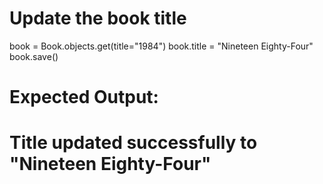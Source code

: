 
# Update the book title
book = Book.objects.get(title="1984")
book.title = "Nineteen Eighty-Four"
book.save()

# Expected Output:
# Title updated successfully to "Nineteen Eighty-Four"
